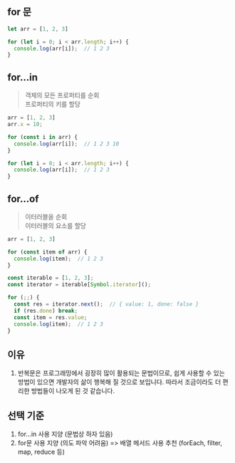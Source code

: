## for 문
```javascript
let arr = [1, 2, 3]

for (let i = 0; i < arr.length; i++) {
  console.log(arr[i]);  // 1 2 3
}
```

## for...in
> 객체의 모든 프로퍼티를 순회   
> 프로퍼티의 키를 할당
```javascript
arr = [1, 2, 3]
arr.x = 10;

for (const i in arr) {
  console.log(arr[i]);  // 1 2 3 10
}

for (let i = 0; i < arr.length; i++) {
  console.log(arr[i]);  // 1 2 3
}
```
   

## for...of
> 이터러블을 순회   
> 이터러블의 요소를 할당
```javascript
arr = [1, 2, 3]

for (const item of arr) {
  console.log(item);  // 1 2 3
}

const iterable = [1, 2, 3];
const iterator = iterable[Symbol.iterator]();

for (;;) {
  const res = iterator.next();  // { value: 1, done: false }
  if (res.done) break;
  const item = res.value;
  console.log(item);  // 1 2 3
}
```

## 이유
1. 반복문은 프로그래밍에서 굉장히 많이 활용되는 문법이므로,
쉽게 사용할 수 있는 방법이 있으면 개발자의 삶이 행복해 질 것으로 보입니다.
따라서 조금이라도 더 편리한 방법들이 나오게 된 것 같습니다.

## 선택 기준
1. for...in 사용 지양 (문법상 하자 있음)
2. for문 사용 지양 (의도 파악 어려움) => 배열 메서드 사용 추천 (forEach, filter, map, reduce 등)

